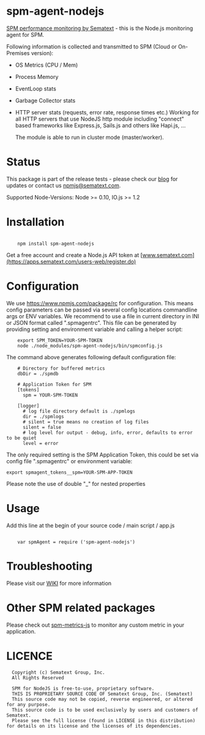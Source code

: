 spm-agent-nodejs
================

[SPM performance monitoring by Sematext](http://www.sematext.com/spm) - this is the Node.js monitoring agent for SPM.

Following information is collected and transmitted to SPM (Cloud or On-Premises version):

- OS Metrics (CPU / Mem)
- Process Memory
- EventLoop stats
- Garbage Collector stats
- HTTP server stats (requests, error rate, response times etc.)
  Working for all HTTP servers that use NodeJS http module including "connect" based frameworks like Express.js, Sails.js
  and others like Hapi.js, ...

  The module is able to run in cluster mode (master/worker).

# Status

This package is part of the release tests - please check our [blog](http://blog.sematext.com) for updates or
contact us [npmjs@sematext.com](mailto:npmjs@sematext.com).

Supported Node-Versions: Node >= 0.10, IO.js >= 1.2

# Installation

```

    npm install spm-agent-nodejs

```

Get a free account and create a Node.js API token at [www.sematext.com](https://apps.sematext.com/users-web/register.do)

# Configuration

We use https://www.npmjs.com/package/rc for configuration. This means config parameters can be passed via several config
locations commandline args or ENV variables. We recommend to use a file in current directory in INI or JSON format called ".spmagentrc".
This file can be generated by providing setting and environment variable and calling a helper script:

        export SPM_TOKEN=YOUR-SPM-TOKEN
        node ./node_modules/spm-agent-nodejs/bin/spmconfig.js

The command above generates following default configuration file:

        # Directory for buffered metrics
        dbDir = ./spmdb

        # Application Token for SPM
        [tokens]
          spm = YOUR-SPM-TOKEN

        [logger]
          # log file directory default is ./spmlogs
          dir = ./spmlogs
          # silent = true means no creation of log files
          silent = false
          # log level for output - debug, info, error, defaults to error to be quiet
          level = error


The only required setting is the SPM Application Token, this could be set via config file ".spmagentrc" or environment variable:

    export spmagent_tokens__spm=YOUR-SPM-APP-TOKEN

Please note the use of double "_" for nested properties


# Usage

Add this line at the begin of your source code / main script / app.js

```

    var spmAgent = require ('spm-agent-nodejs')

```


# Troubleshooting

Please visit our [WIKI](https://sematext.atlassian.net/wiki/display/PUBSPM/SPM+for+NodeJS) for more information

# Other SPM related packages

Please check out [spm-metrics-js](https://www.npmjs.com/package/spm-metrics-js) to monitor any custom metric in your application.

# LICENCE

      Copyright (c) Sematext Group, Inc.
      All Rights Reserved

      SPM for NodeJS is free-to-use, proprietary software.
      THIS IS PROPRIETARY SOURCE CODE OF Sematext Group, Inc. (Sematext)
      This source code may not be copied, reverse engineered, or altered for any purpose.
      This source code is to be used exclusively by users and customers of Sematext.
      Please see the full license (found in LICENSE in this distribution) for details on its license and the licenses of its dependencies.


